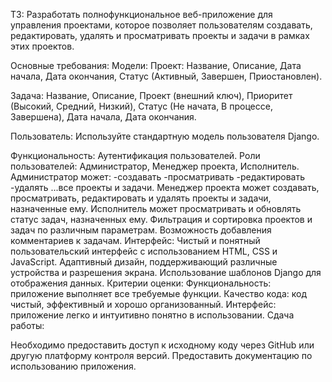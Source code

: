 ТЗ:
Разработать полнофункциональное веб-приложение для управления проектами, которое позволяет пользователям создавать, редактировать, удалять и просматривать проекты и задачи в рамках этих проектов.

Основные требования:
Модели:
Проект: Название, Описание, Дата начала, Дата окончания, Статус (Активный, Завершен, Приостановлен).

Задача: Название, Описание, Проект (внешний ключ), Приоритет (Высокий, Средний, Низкий), Статус (Не начата, В процессе, Завершена), Дата начала, Дата окончания.

Пользователь: Используйте стандартную модель пользователя Django.

Функциональность:
Аутентификация пользователей.
Роли пользователей: Администратор, Менеджер проекта, Исполнитель.
Администратор может:
-создавать
-просматривать
-редактировать
-удалять
...все проекты и задачи.
Менеджер проекта может создавать, просматривать, редактировать и удалять проекты и задачи, назначенные ему.
Исполнитель может просматривать и обновлять статус задач, назначенных ему.
Фильтрация и сортировка проектов и задач по различным параметрам.
Возможность добавления комментариев к задачам.
Интерфейс:
Чистый и понятный пользовательский интерфейс с использованием HTML, CSS и JavaScript.
Адаптивный дизайн, поддерживающий различные устройства и разрешения экрана.
Использование шаблонов Django для отображения данных.
Критерии оценки:
Функциональность: приложение выполняет все требуемые функции.
Качество кода: код чистый, эффективный и хорошо организованный.
Интерфейс: приложение легко и интуитивно понятно в использовании.
Сдача работы:

Необходимо предоставить доступ к исходному коду через GitHub или другую платформу контроля версий.
Предоставить документацию по использованию приложения.
